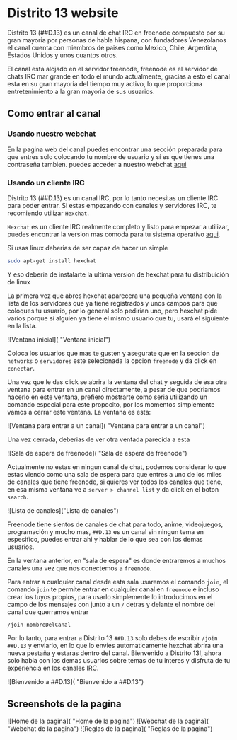 # Distrito 13 website

<!-- This is the code of the IRC channel ##D.13. Me and the other members of the channel use this repository to work on the webpage -->
Distrito 13 (##D.13) es un canal de chat IRC en freenode compuesto por su gran mayoria por personas de habla hispana, con fundadores Venezolanos el canal cuenta con miembros de paises como Mexico, Chile, Argentina, Estados Unidos y unos cuantos otros.

El canal esta alojado en el servidor freenode, freenode es el servidor de chats IRC mar grande en todo el mundo actualmente, gracias a esto el canal esta en su gran mayoria del tiempo muy activo, lo que proporciona entretenimiento a la gran mayoria de sus usuarios.

## Como entrar al canal

### Usando nuestro webchat
En la pagina web del canal puedes encontrar una sección preparada para que entres solo colocando tu nombre de usuario y sí es que tienes una contraseña tambien. puedes acceder a nuestro webchat [aqui]( www.google.com)

### Usando un cliente IRC
Distrito 13 (##D.13) es un canal IRC, por lo tanto necesitas un cliente IRC para poder entrar. Si estas empezando con canales y servidores IRC, te recomiendo utilizar `Hexchat`.

`Hexchat` es un cliente IRC realmente completo y listo para empezar a utilizar, puedes encontrar la version mas comoda para tu sistema operativo [aqui](https://hexchat.github.io/downloads.html). 

Si usas linux deberias de ser capaz de hacer un simple
```bash
sudo apt-get install hexchat
```
Y eso deberia de instalarte la ultima version de hexchat para tu distribuición de linux

La primera vez que abres hexchat aparecera una pequeña ventana con la lista de los servidores que ya tiene registrados y unos campos para que coloques tu usuario, por lo general solo pedirian uno, pero hexchat pide varios porque si alguien ya tiene el mismo usuario que tu, usará el siguiente en la lista.

![Ventana inicial]( "Ventana inicial")

Coloca los usuarios que mas te gusten y asegurate que en la seccion de `networks` o `servidores` este selecionada la opcion `freenode` y da click en `conectar`.

Una vez que le das click se abrira la ventana del chat y seguida de esa otra ventana para entrar en un canal directamente, a pesar de que podriamos hacerlo en este ventana, prefiero mostrarte como seria utilizando un comando especial para este propocito, por los momentos simplemente vamos a cerrar este ventana. La ventana es esta:

![Ventana para entrar a un canal]( "Ventana para entrar a un canal")

Una vez cerrada, deberias de ver otra ventada parecida a esta

![Sala de espera de freenode]( "Sala de espera de freenode")

Actualmente no estas en ningun canal de chat, podemos considerar lo que estas viendo como una sala de espera para que entres a uno de los miles de canales que tiene freenode, si quieres ver todos los canales que tiene, en esa misma ventana ve a `server > channel list` y da click en el boton `search`.

![Lista de canales]("Lista de canales")

Freenode tiene sientos de canales de chat para todo, anime, videojuegos, programación y mucho mas, `##D.13` es un canal sin ningun tema en espesifico, puedes entrar ahi y hablar de lo que sea con los demas usuarios.

En la ventana anterior, en "sala de espera" es donde entraremos a muchos canales una vez que nos conectemos a `freenode`.

Para entrar a cualquier canal desde esta sala usaremos el comando `join`, el comando `join` te permite entrar en cualquier canal en `freenode` e incluso crear los tuyos propios, para usarlo simplemente lo introducimos en el campo de los mensajes con junto a un `/` detras y delante el nombre del canal que querramos entrar

```/join nombreDelCanal```

Por lo tanto, para entrar a Distrito 13 `##D.13` solo debes de escribir `/join ##D.13` y enviarlo, en lo que lo envies automaticamente hexchat abrira una nueva pestaña y estaras dentro del canal. Bienvenido a Distrito 13!, ahora solo habla con los demas usuarios sobre temas de tu interes y disfruta de tu experiencia en los canales IRC.

![Bienvenido a ##D.13]( "Bienvenido a ##D.13")

## Screenshots de la pagina
![Home de la pagina]( "Home de la pagina")
![Webchat de la pagina]( "Webchat de la pagina")
![Reglas de la pagina]( "Reglas de la pagina")